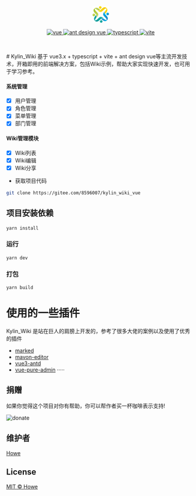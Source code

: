 <div align="center">
	<img src="./src/assets/images/logo.png">
	<p align="center">
	    <a href="https://v3.vuejs.org/" target="_blank">
	        <img src="https://img.shields.io/badge/vue.js-vue3.x-green" alt="vue">
	    </a>
	    <a href="https://github.com/vueComponent/ant-design-vue" target="_blank">
	        <img src="https://img.shields.io/badge/Ant%20Design%20Vue-2.x-yellowgreen" alt="ant design vue">
	    </a>
		<a href="https://www.tslang.cn/" target="_blank">
	        <img src="https://img.shields.io/badge/typescript-%3E4.0.0-blue" alt="typescript">
	    </a>
		<a href="https://vitejs.dev/" target="_blank">
		    <img src="https://img.shields.io/badge/vite-%3E2.0.0-yellow" alt="vite">
		</a> 
	</p>
	<p>&nbsp;</p>
</div>
# Kylin_Wiki 
基于 vue3.x + typescript + vite + ant design vue等主流开发技术，开箱即用的前端解决方案，包括Wiki示例，帮助大家实现快速开发，也可用于学习参考。


#### 系统管理
- [x] 用户管理
- [x] 角色管理
- [x] 菜单管理
- [x] 部门管理

#### Wiki管理模块
- [x] Wiki列表
- [x] Wiki编辑
- [x] Wiki分享

- 获取项目代码

```bash
git clone https://gitee.com/8596007/kylin_wiki_vue 
```
## 项目安装依赖
```
yarn install
```

### 运行
```
yarn dev
```

### 打包
```
yarn build
```

# 使用的一些插件
Kylin_Wiki 是站在巨人的肩膀上开发的，参考了很多大佬的案例以及使用了优秀的插件

- [marked](https://marked.js.org/)
- [mavon-editor](https://github.com/hinesboy/mavonEditor)
- [vue3-antd](https://github.com/buqiyuan/vite-vue3-admin)
- [vue-pure-admin](https://github.com/xiaoxian521/vue-pure-admin.git)
·····


## 捐赠

如果你觉得这个项目对你有帮助，你可以帮作者买一杯咖啡表示支持!

![donate](https://gitee.com/8596007/NotePic/raw/master/wechat.jpg)

## 维护者

[Howe](https://www.netcore.pub)
## License

[MIT © Howe](./LICENSE)
